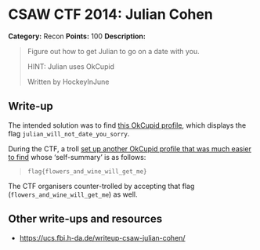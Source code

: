 # CSAW CTF 2014: Julian Cohen

**Category:** Recon
**Points:** 100
**Description:**

> Figure out how to get Julian to go on a date with you.
>
> HINT: Julian uses OkCupid
>
> Written by HockeyInJune

## Write-up

The intended solution was to find [this OkCupid profile](http://www.okcupid.com/profile/TheJulianCohen), which displays the flag `julian_will_not_date_you_sorry`.

During the CTF, a troll [set up another OkCupid profile that was much easier to find](http://www.okcupid.com/profile/hockeyinjune) whose ‘self-summary’ is as follows:

> `flag{flowers_and_wine_will_get_me}`

The CTF organisers counter-trolled by accepting that flag (`flowers_and_wine_will_get_me`) as well.

## Other write-ups and resources

* <https://ucs.fbi.h-da.de/writeup-csaw-julian-cohen/>
